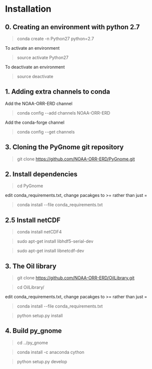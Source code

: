 
# Installation 

## 0. Creating an environment with python 2.7 

  > conda create -n Python27 python=2.7
  
  To activate an environment
  
  > source activate Python27
  
  To deactivate an environment 
  
  > source deactivate

## 1. Adding extra channels to conda

Add the NOAA-ORR-ERD channel 

> conda config --add channels NOAA-ORR-ERD

Add the conda-forge channel

> conda config --get channels


## 3. Cloning the PyGnome git repository

> git clone https://github.com/NOAA-ORR-ERD/PyGnome.git

## 2. Install dependencies 

> cd PyGnome

 edit conda_requirements.txt, change pacakges to >= rather than just =
 
> conda install --file conda_requirements.txt

## 2.5 Install netCDF

> conda install netCDF4

> sudo apt-get install libhdf5-serial-dev

> sudo apt-get install libnetcdf-dev

## 3. The Oil library 

> git clone https://github.com/NOAA-ORR-ERD/OilLibrary.git

> cd OilLibrary/

 edit conda_requirements.txt, change pacakges to >= rather than just =

> conda install --file conda_requirements.txt

> python setup.py install

## 4. Build py_gnome

> cd ../py_gnome

> conda install -c anaconda cython 

> python setup.py develop



